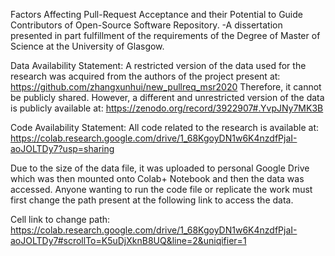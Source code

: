 Factors Affecting Pull-Request Acceptance and their Potential to Guide Contributors of Open-Source Software Repository.
-A dissertation presented in part fulfillment of the requirements of the Degree of Master of Science at the University of Glasgow.

Data Availability Statement:
A restricted version of the data used for the research was acquired from the authors of the project present at: https://github.com/zhangxunhui/new_pullreq_msr2020
Therefore, it cannot be publicly shared. However, a different and unrestricted version of the data is publicly available at: https://zenodo.org/record/3922907#.YvpJNy7MK3B

Code Availability Statement:
All code related to the research is available at: https://colab.research.google.com/drive/1_68KgoyDN1w6K4nzdfPjaI-aoJOLTDy7?usp=sharing

Due to the size of the data file, it was uploaded to personal Google Drive which was then mounted onto Colab+ Notebook and then the data was accessed. Anyone wanting 
to run the code file or replicate the work must first change the path present at the following link to access the data.

Cell link to change path: https://colab.research.google.com/drive/1_68KgoyDN1w6K4nzdfPjaI-aoJOLTDy7#scrollTo=K5uDjXknB8UQ&line=2&uniqifier=1
